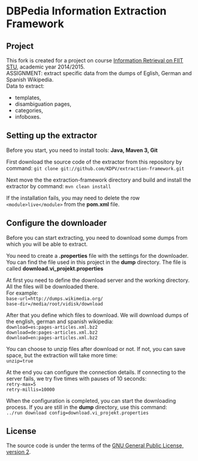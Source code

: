 # DBPedia Information Extraction Framework

## Project

This fork is created for a project on course [Information Retrieval on FIIT STU](http://vi.ikt.ui.sav.sk), academic year 2014/2015.  
ASSIGNMENT: extract specific data from the dumps of Eglish, German and Spanish Wikipedia.  
Data to extract:  
  * templates,  
  * disambiguation pages,  
  * categories,  
  * infoboxes.  
  
## Setting up the extractor  
  
Before you start, you need to install tools: **Java, Maven 3, Git**  
  
First download the source code of the extractor from this repository by command: `git clone git://github.com/KDPV/extraction-framework.git`  
  
Next move the the extraction-framework directory and build and install the extractor by command: `mvn clean install`  
  
If the installation fails, you may need to delete the row `<module>live</module>` from the **pom.xml** file.
  
## Configure the downloader

Before you can start extracting, you need to download some dumps from which you will be able to extract.  
  
You need to create a **.properties** file with the settings for the downloader. You can find the file used in this project in the **dump** directory. The file is called **download.vi_projekt.properties**  
  
At first you need to define the download server and the working directory. All the files will be downloaded there.  
For example:  
`base-url=http://dumps.wikimedia.org/`  
`base-dir=/media/root/vidisk/download`  
  
After that you define which files to download. We will download dumps of the english, german and spanish wikipedia:  
`download=es:pages-articles.xml.bz2`  
`download=de:pages-articles.xml.bz2`  
`download=en:pages-articles.xml.bz2`  
  
You can choose to unzip files after download or not. If not, you can save space, but the extraction will take more time:  
`unzip=true`  

At the end you can configure the connection details. If connecting to the server fails, we try five times with pauses of 10 seconds:  
`retry-max=5`  
`retry-millis=10000`  

When the configuration is completed, you can start the downloading process. If you are still in the **dump** directory, use this command:  
`../run download config=download.vi_projekt.properties`  
  
## License

The source code is under the terms of the [GNU General Public License, version 2](http://www.gnu.org/licenses/gpl-2.0.html).

